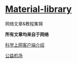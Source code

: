 # [Material-library](https://github.com/zuertx/Material-library)



网络文章&教程集锦

**所有文章均来自于网络**



[科学上网客户端介绍](https://github.com/zuertx/Material-library/blob/master/kxsw.md)

[公益机场](https://github.com/zuertx/Material-library/blob/master/gyjc.md)